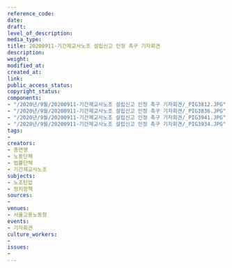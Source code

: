 ```yaml
---
reference_code: 
date: 
draft: 
level_of_description: 
media_type: 
title: 20200911-기간제교사노조 설립신고 인정 촉구 기자회견
description: 
weight: 
modified_at: 
created_at: 
link: 
public_access_status: 
copyright_status: 
components:
- "/2020년/9월/20200911-기간제교사노조 설립신고 인정 촉구 기자회견/_PIG3812.JPG"
- "/2020년/9월/20200911-기간제교사노조 설립신고 인정 촉구 기자회견/_PIG3836.JPG"
- "/2020년/9월/20200911-기간제교사노조 설립신고 인정 촉구 기자회견/_PIG3941.JPG"
- "/2020년/9월/20200911-기간제교사노조 설립신고 인정 촉구 기자회견/_PIG3934.JPG"
tags:
- 
creators:
- 총연맹
- 노동단체
- 법률단체
- 기간제교사노조
subjects:
- 노조탄압
- 정치정책
sources:
- 
venues:
- 서울고용노동청
events:
- 기자회견
culture_workers:
- 
issues:
- 
---
```

